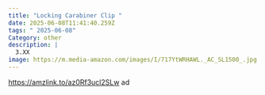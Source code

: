 ```yaml
---
title: "Locking Carabiner Clip "
date: 2025-06-08T11:41:40.259Z
tags: " 2025-06-08"
Category: other
description: |
  3.XX
image: https://m.media-amazon.com/images/I/717YtWRHAWL._AC_SL1500_.jpg
---
```

https://amzlink.to/az0Rf3ucl2SLw  ad